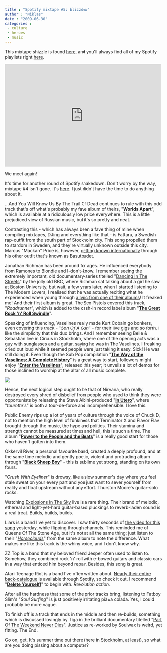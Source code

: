 ```yaml
---
title : "Spotify mixtape #5: blizzdow"
author : "Niklas"
date : "2009-06-30"
categories : 
 - culture
 - heroes
 - music
---
```


This mixtape shizzle is found [here](http://open.spotify.com/user/pivic/playlist/4LRyJ80oDGKgIgi8GlFFUL), and you'll always find all of my Spotify playlists right [here](http://spotify.pivic.com).

<iframe frameborder="0" marginwidth="0" marginheight="0" border="0" style="border:0;margin:0;width:500px;height:330px;" src="http://spreadsheets.google.com/pub?output=html&amp;widget=true&amp;single=true&amp;element=true&amp;gid=0&amp;key=rso0GDuc9HVg-Kb96P42Y6g&amp;range=A3%3AC17" scrolling="no" allowtransparency="true"></iframe>

We meet again!

It's time for another round of Spotify shakedown. Don't worry by the way, mixtape #4 isn't gone. It's [here](http://sites.google.com/a/pivic.com/niklas-spotify-playlists/blizzow/4). I just didn't have the time to do anything about it.

...And You Will Know Us By The Trail Of Dead continues to rule with this odd track that's off what's probably my fave album of theirs, "**Worlds Apart**", which is available at a ridiculously low price everywhere. This is a little prejudiced view of Russian music, but it's so pretty and neat.

Contrasting this - which has always been a fave thing of mine when compiling mixtapes, DJing and everything like that - is Fattaru, a Swedish rap-outfit from the south part of Stockholm city. This song propelled them to stardom in Sweden, and they're virtually unknown outside this city. Marcus "Mackan" Price is, however, [getting known internationally](http://www.guardian.co.uk/music/musicblog/2009/jun/09/basutbudet-swedish-bass-marcus-price) through his other outfit that's known as Basutbudet.

Jonathan Richman has been around for ages. He influenced everybody from Ramones to Blondie and I-don't-know. I remember seeing the extremely important, old documentary-series titelled "[Dancing In The Streets](http://www.amazon.co.uk/Dancing-Street-Rock-Roll-History/dp/B00004CWDT)" by the jolly old BBC, where Richman sat talking about a girl he saw at Boston University, but wait, a few years later, when I started listening to The Modern Lovers, I realised that he was actually reciting what he experienced when young through [a lyric from one of their albums](http://www.lyricstime.com/the-modern-lovers-modern-world-lyrics.html)! It freaked me! And their first album is great. The Sex Pistols covered this track, "_Roadrunner_", which is added to the cash-in record label album "**[The Great Rock 'n' Roll Swindle](http://en.wikipedia.org/wiki/The_Great_Rock_%27n%27_Roll_Swindle_%28album%29)**".

Speaking of influencing, Vaselines really made Kurt Cobain go bonkers, even covering this track - "_Son Of A Gun_" - for their live gigs and so forth. I like the simplicity that this duo brings. And I remember seeing Belle & Sebastian live in Circus in Stockholm, where one of the opening acts was a guy with sunglasses and a guitar, saying he was in The Vaselines. I freaking cried out loud while it seemed people were just taking it easy. Sick! He was still doing it. Even though the Sub Pop compilation "**[The Way of the Vaselines: A Complete History](http://open.spotify.com/album/6ooWKDjvPXzRia8wgZIxa1)**" is a great way to start, followers might enjoy "**[Enter the Vaselines](http://en.wikipedia.org/wiki/Enter_the_Vaselines)**", released this year; it unveils a lot of demos for those inclined to worship at the altar of all music complete.

[![](http://farm3.static.flickr.com/2355/2370811833_8727d8ebfe.jpg)](http://flickr.com/photos/99677679@N00/2370811833 "Radio Raheem“¦")

Hence, the next logical step ought to be that of Nirvana, who really destroyed every shred of disbelief from people who used to think they were opportunists by releasing the Steve Albini-produced "**[In Utero](http://open.spotify.com/album/1ozt8BNkA5dxJOSMnusmEX)**", where "_tourette's_" is both a tour-de-force and incomprehensible. I love this.

Public Enemy rips up a lot of years of culture through the voice of Chuck D, not to mention the high level of funkiness that Terminator X and Flavor Flav brought through the music, the hype and politics. Their stamina and strength cannot be measured at times and hell, this is such a time. The album "**[Power to the People and the Beats](http://open.spotify.com/album/3LUzSl2Semr3SElS31PPtC)**" is a really good start for those who haven't gotten into them.

Okkervil River, a personal favourite band, created a deeply profound, and at the same time melodic and gently poetic, violent and protruding album through "**[Black Sheep Boy](http://open.spotify.com/album/6rYEC1BEkqfSQ6LpDzFoOm)**" - this is sublime yet strong, standing on its own fours.

"_Crush With Eyeliner_" is drowsy, like a slow summer's day where you feel stale sweat on your every part and you just want to sever yourself from reality and float upstream without any effort. Thurston Moore's guitar-solo rocks.

Watching [Explosions In The Sky](http://en.wikipedia.org/wiki/Explosions_in_the_Sky) live is a rare thing. Their brand of melodic, ethereal and light-yet-hard guitar-based pluckings to reverb-laden sound is a real treat. Builds, builds, builds.

Liars is a band I've yet to discover. I saw thirty seconds of [the video for this song](http://www.youtube.com/watch?v=s-r8HWri41s) yesterday, while flipping through channels. This reminded me of Queens Of The Stone Age, but it's not at all the same thing; just listen to their "_[Horseclouds](http://open.spotify.com/track/5bQp9ifo6T73oNEbNBaefm)_" from the same album to note the difference. What makes me like this track is the whiny voice, and I don't know why.

ZZ Top is a band that my beloved friend Jesper often used to listen to. Somehow, they combined rock 'n' roll with e-bowed guitars and classic cars in a way that enticed him beyond repair. Besides, this song is great.

Atari Teenage Riot is a band I've often written about. [Nearly their entire back-catalogue](http://open.spotify.com/artist/1EMlPfrse4I1I1hA3iwhk9) is available through Spotify, so check it out. I recommend "**[Delete Yourself!](http://open.spotify.com/album/7nuybjWkdTHXZmHZjzHfeV)**" to begin with. _Revolution action._

After all the hardness that some of the prior tracks bring, listening to Fatboy Slim's "_Soul Surfing_" is just positively irritating pià±a colada. Yes, I could probably be more vague.

To finish off is a track that ends in the middle and then re-builds, something which is discussed lovingly by Tiga in the brilliant documentary titelled "[Part Of The Weekend Never Dies](https://niklasblog.com/?p=1746)". Justice as re-worked by Soulwax is weird, yet fitting. The End.

Go on, get. It's summer time out there (here in Stockholm, at least), so what are you doing pissing about a computer?
